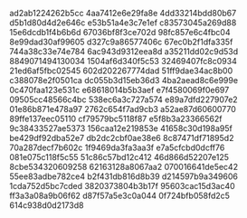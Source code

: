ad2ab1224262b5cc
4aa7412e6e29fa8e
4dd33214bdd80b67
d5b1d80d4d2e646c
e53b51a4e3c7e1ef
c83573045a269d88
15e6dcdb1f4b6b6d
67036bf8f3ce702d
98fc857e6c4fbc04
8e99dad30af99605
d327c9a86577406c
67ec0b2f1dfa335f
744a38c33e74e784
6ac943d9312eea8d
a35211dd02c9d53d
8849071494130034
1504af6d340f5c53
32469407fc8c0934
21ed6af5fbc02545
602d202267774dad
51ff9dae34ac8b00
c388078e2f0501ca
dc055b3d15eb36d3
4ba2aead8c6e999e
0c470faa123e531c
e68618014b5b3aef
e7f4580069f0e697
09505cc48566c4bc
538ec6a3c727a574
e89a7dfd227907e2
01e86b871e478a97
2762c654f7ad9cb3
a52ae87d60600770
89ffe137eec05110
cf79579bc5118f87
e5f8b3a23366562f
9c38433527ae5373
156caa12e219853e
41658c30d198a95f
be429df92dba52e7
db2dc2cbf0ae38e6
8c87471df71895d2
70a287decf7b602c
1f9469da3fa3aa3f
e7a5cfcbd0dcff76
081e075c118f5c55
51c86c57bd12c412
46d866d52207e125
8cbe534320609258
62163128a8067aa2
070016641de5ec42
55ee83adbe782ce4
b2f431db816d8b39
d214597b9a349606
1cda752d5bc7cded
3820373804b3b17f
95603cac15d3ac40
ff3a3a08a9b06f62
d87f57a5e3c0a044
0f724bfb058fd2c5
614c938d0d2173d8
